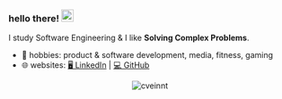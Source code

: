 ### hello there! <img src="https://media.giphy.com/media/hvRJCLFzcasrR4ia7z/giphy.gif" width="22">

I study Software Engineering & I like **Solving Complex Problems**.

- 🌱 hobbies: product & software development, media, fitness, gaming
- 🌐 websites: [🖥️ LinkedIn](https://www.linkedin.com/in/minod-r-perera/) | [💻 GitHub](https://github.com/MinodRashmika)


<p align="center"> <img src="https://github-readme-stats.vercel.app/api?username=MinodRashmika&count_private=false&show_icons=true&hide_border=true&theme=tokyonight" alt="cveinnt" />
